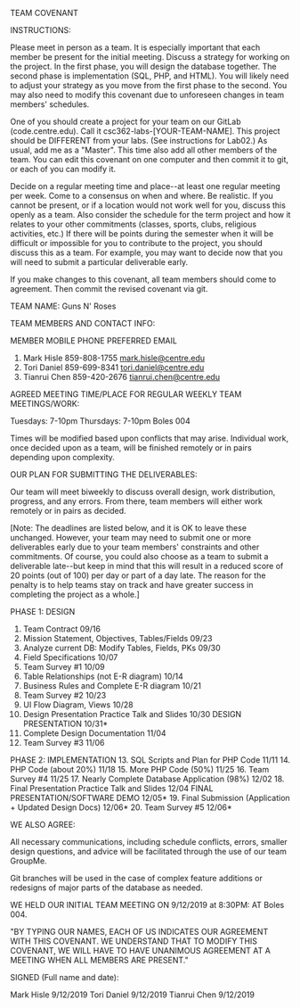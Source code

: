 TEAM COVENANT

INSTRUCTIONS:

Please meet in person as a team.  It is especially important that each
member be present for the initial meeting.  Discuss a strategy for
working on the project.  In the first phase, you will design the
database together.  The second phase is implementation (SQL, PHP, and
HTML).  You will likely need to adjust your strategy as you move from
the first phase to the second.  You may also need to modify this
covenant due to unforeseen changes in team members' schedules.

One of you should create a project for your team on our GitLab
(code.centre.edu).  Call it csc362-labs-[YOUR-TEAM-NAME].  This
project should be DIFFERENT from your labs.  (See instructions for
Lab02.)  As usual, add me as a "Master".  This time also add all other
members of the team.  You can edit this covenant on one computer and
then commit it to git, or each of you can modify it.

Decide on a regular meeting time and place--at least one regular
meeting per week.  Come to a consensus on when and where.  Be
realistic.  If you cannot be present, or if a location would not work
well for you, discuss this openly as a team.  Also consider the
schedule for the term project and how it relates to your other
commitments (classes, sports, clubs, religious activities, etc.)  If
there will be points during the semester when it will be difficult or
impossible for you to contribute to the project, you should discuss
this as a team.  For example, you may want to decide now that you will
need to submit a particular deliverable early.

If you make changes to this covenant, all team members should come to
agreement.  Then commit the revised covenant via git. 



TEAM NAME: Guns N' Roses 



TEAM MEMBERS AND CONTACT INFO:

   MEMBER              MOBILE PHONE           PREFERRED EMAIL
1. Mark Hisle          859-808-1755           mark.hisle@centre.edu
2. Tori Daniel         859-699-8341           tori.daniel@centre.edu
3. Tianrui Chen        859-420-2676           tianrui.chen@centre.edu

AGREED MEETING TIME/PLACE FOR REGULAR WEEKLY TEAM MEETINGS/WORK:

Tuesdays: 7-10pm
Thursdays: 7-10pm
Boles 004

Times will be modified based upon conflicts that may arise.
Individual work, once decided upon as a team, will be finished remotely
or in pairs depending upon complexity.


OUR PLAN FOR SUBMITTING THE DELIVERABLES:

Our team will meet biweekly to discuss overall design, work distribution,
progress, and any errors. From there, team members will either work remotely
or in pairs as decided.

[Note: The deadlines are listed below, and it is OK to leave these
unchanged.  However, your team may need to submit one or more
deliverables early due to your team members' constraints and other
commitments.  Of course, you could also choose as a team to submit a
deliverable late--but keep in mind that this will result in a reduced
score of 20 points (out of 100) per day or part of a day late.  The
reason for the penalty is to help teams stay on track and have greater
success in completing the project as a whole.]

PHASE 1: DESIGN
1. Team Contract                                         09/16
2. Mission Statement, Objectives, Tables/Fields          09/23
3. Analyze current DB: Modify Tables, Fields, PKs        09/30
4. Field Specifications                                  10/07
5. Team Survey #1                                        10/09
6. Table Relationships (not E-R diagram)                 10/14
7. Business Rules and Complete E-R diagram               10/21
8. Team Survey #2                                        10/23
9. UI Flow Diagram, Views                                10/28
10. Design Presentation Practice Talk and Slides         10/30
DESIGN PRESENTATION                                      10/31*
11. Complete Design Documentation                        11/04
12. Team Survey #3                                       11/06

PHASE 2: IMPLEMENTATION
13. SQL Scripts and Plan for PHP Code                    11/11
14. PHP Code (about 20%)                                 11/18
15. More PHP Code (50%)                                  11/25
16. Team Survey #4                                       11/25
17. Nearly Complete Database Application (98%)           12/02
18. Final Presentation Practice Talk and Slides          12/04
FINAL PRESENTATION/SOFTWARE DEMO                         12/05*
19. Final Submission (Application + Updated Design Docs) 12/06*
20. Team Survey #5                                       12/06*


WE ALSO AGREE:

All necessary communications, including schedule conflicts, errors,
smaller design questions, and advice will be facilitated through
the use of our team GroupMe.

Git branches will be used in the case of complex feature additions
or redesigns of major parts of the database as needed.


WE HELD OUR INITIAL TEAM MEETING ON 9/12/2019 at 8:30PM:
AT Boles 004.



"BY TYPING OUR NAMES, EACH OF US INDICATES OUR AGREEMENT WITH THIS
COVENANT.  WE UNDERSTAND THAT TO MODIFY THIS COVENANT, WE WILL HAVE TO
HAVE UNANIMOUS AGREEMENT AT A MEETING WHEN ALL MEMBERS ARE PRESENT."

SIGNED (Full name and date):

Mark Hisle 9/12/2019
Tori Daniel 9/12/2019
Tianrui Chen 9/12/2019